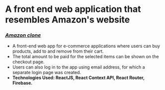 # A front end web application that resembles Amazon's website
### [_Amazon clone_](https://clone-f465a.web.app/)

* A front-end web app for e-commerce applications where users can buy products, add to and remove from their cart.
* The total amount to be paid for the selected items can be shown on the checkout page.
* Users can also log in to the app using email address, for which a separate login page was created.
* **Technologies Used: ReactJS, React Context API, React Router, Firebase.**
